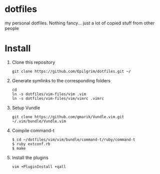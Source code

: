 dotfiles
========

my personal dotfiles. Nothing fancy... just a lot of copied stuff from other
people

Install
=======

1. Clone this repository

    ```
    git clone https://github.com/Epilgrim/dotfiles.git ~/
    ```

2. Generate symlinks to the corresponding folders

    ```
    cd
    ln -s dotfiles/vim-files/vim .vim
    ln -s dotfiles/vim-files/vim/vimrc .vimrc
    ```

3. Setup Vundle

    ```
    git clone https://github.com/gmarik/Vundle.vim.git ~/.vim/bundle/Vundle.vim
    ```

4. Compile command-t

    ```
    $ cd ~/dotfiles/vim/vim/bundle/command-t/ruby/command-t
    $ ruby extconf.rb
    $ make
    ```

5. Install the plugins

    ```
    vim +PluginInstall +qall
    ```

